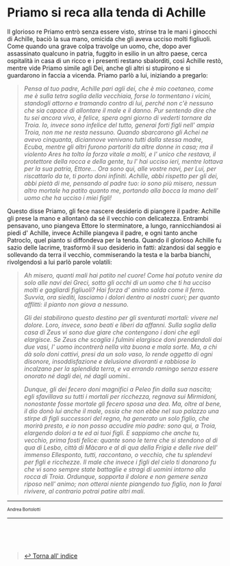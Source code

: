 # __Priamo si reca alla tenda di Achille__

Il glorioso re Priamo entrò senza essere visto, strinse tra le mani i ginocchi di Achille, baciò la sua mano, omicida che gli aveva ucciso molti figliuoli. Come quando una grave colpa travolge un uomo, che, dopo aver assassinato qualcuno in patria, fuggito in esilio in un altro paese, cerca ospitalità in casa di un ricco e i presenti restano sbalorditi, così Achille restò, mentre vide Priamo simile agli Dei, anche gli altri si stupirono e si guardarono in faccia a vicenda. 
Priamo parlò a lui, iniziando a pregarlo:
> _Pensa al tuo padre, Achille pari agli dei, che è mio coetaneo, come me è sulla tetra soglia della vecchiaia, forse lo tormentano i vicini, standogli attorno e tramando contro di lui, perché non c'è nessuno che sia capace di allontare il male e il danno. Pur sentendo dire che tu sei ancora vivo, è felice, spera ogni giorno di vederti tornare da Troia. Io, invece sono infelice del tutto, generai forti figli nell' ampia Troia, non me ne resta nessuno. Quando sbarcarono gli Achei ne avevo cinquanta, diciannove venivano tutti dalla stessa madre, Ecuba, mentre gli altri furono partoriti da altre donne in casa; ma il violento Ares ha tolto la forza vitale a molti, e l' unico che restava, il protettore della rocca e della gente, tu l' hai ucciso ieri, mentre lottava per la sua patria, Ettore...
Ora sono qui, alle vostre navi, per Lui, per riscattarlo da te, ti porto doni infiniti. Achille, abbi rispetto per gli dei, abbi pietà di me, pensando al padre tuo: io sono più misero, nessun altro mortale ha patito quanto me, portando alla bocca la mano dell' uomo che ha ucciso i miei figli!_

Questo disse Priamo, gli fece nascere desiderio di piangere il padre: Achille gli prese la mano e allontanò da sé il vecchio con delicatezza. Entrambi pensavano, uno piangeva Ettore lo sterminatore, a lungo, rannicchiandosi ai piedi d' Achille, invece Achille piangeva il padre, e ogni tanto anche Patroclo, quel pianto si diffondeva per la tenda. 
Quando il glorioso Achille fu sazio delle lacrime, trasformò il suo desiderio in fatti: alzandosi dal seggio e sollevando da terra il vecchio, commiserando la testa e la barba bianchi, rivolgendosì a lui parlò parole volatili: 

> _Ah misero, quanti mali hai patito nel cuore! Come hai potuto venire da solo alle navi dei Greci, sotto gli occhi di un uomo che ti ha ucciso molti e gagliardi figliuoli? Hai forza d' animo salda come il ferro. Suvvia, ora siediti, lasciamo i dolori dentro ai nostri cuori; per quanto afflitti: il pianto non giova a nessuno._
> 
> _Gli dei stabilirono questo destino per gli sventurati mortali: vivere nel dolore. Loro, invece, sono beati e liberi da affanni. Sulla soglia della casa di Zeus vi sono due giare che contengono i doni che egli elargisce. Se Zeus che scaglia i fulmini elargisce doni prendendoli dai due vasi, l' uomo incontrerà nella vita buona e mala sorte. Ma, a chi dà solo doni cattivi, presi da un solo vaso, lo rende oggetto di ogni disonore, insoddisfazione e delusione divoranti e rabbiose lo incalzano per la splendida terra, e va errando ramingo senza essere onorato né dagli dei, né dagli uomini.._
> 
> _Dunque, gli dei fecero doni magnifici a Peleo fin dalla sua nascita; egli sfavillava su tutti i mortali per ricchezza, regnava sui Mirmidoni, nonostante fosse mortale gli fecero sposa una dea. Ma, oltre al bene, il dio donò lui anche il male, ossia che non ebbe nel suo palazzo una stirpe di figli successori del regno, ha generato un solo figlio, che morirà presto, e io non posso accudire mio padre: sono qui, a Troia, elargendo dolori a te ed ai tuoi figli. E sappiamo che anche tu, vecchio, prima fosti felice: quante sono le terre che si stendono al di qua di Lesbo, città di Màcaro e al di qua della Frigia e delle rive dell' immenso Ellesponto, tutti, raccontano, o vecchio, che tu splendevi per figli e ricchezze. Il male che invece i figli del cielo ti donarono fu che vi sono sempre state battaglie e stragi di uomini intorno alla rocca di Troia. Ordunque, sopporta il dolore e non gemere senza riposo nell' animo; non otterai niente piangendo tuo figlio, non lo farai rivivere, al contrario potrai patire altri mali._



---
<sup><sub>Andrea Bortolotti</sub></sup>
___


<br><br><br>
> [↩️ Torna all' indice](../README.md)
